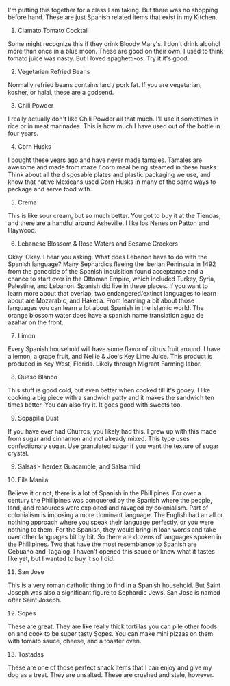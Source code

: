 I'm putting this together for a class I am taking. But there was no shopping before hand. These are just Spanish related items that exist in my Kitchen.

1) Clamato Tomato Cocktail

Some might recognize this if they drink Bloody Mary's. I don't drink alcohol more than once in a blue moon. These are good on their own. I used to think tomato juice was nasty. But I loved spaghetti-os. Try it it's good.



2) Vegetarian Refried Beans

Normally refried beans contains lard / pork fat. If you are vegetarian, kosher, or halal, these are a godsend.



3) Chili Powder

I really actually don't like Chili Powder all that much. I'll use it sometimes in rice or in meat marinades. This is how much I have used out of the bottle in four years.



4) Corn Husks



I bought these years ago and have never made tamales. Tamales are awesome and made from maze / corn meal being steamed in these husks. Think about all the disposable plates and plastic packaging we use, and know that native Mexicans used Corn Husks in many of the same ways to package and serve food with.



5) Crema

This is like sour cream, but so much better. You got to buy it at the Tiendas, and there are a handful around Asheville. I like los Nenes on Patton and Haywood.

6) Lebanese Blossom & Rose Waters and Sesame Crackers

Okay. Okay. I hear you asking. What does Lebanon have to do with the Spanish language? Many Sephardics fleeing the Iberian Peninsula in 1492 from the genocide of the Spanish Inquisition found acceptance and a chance to start over in the Ottoman Empire, which included Turkey, Syria, Palestine, and Lebanon. Spanish did live in these places. If you want to learn more about that overlap, two endangered/extinct languages to learn about are Mozarabic, and Haketia. From learning a bit about those languages you can learn a lot about Spanish in the Islamic world. The orange blossom water does have a spanish name translation agua de azahar on the front.



7) Limon

Every Spanish household will have some flavor of citrus fruit around. I have a lemon, a grape fruit, and Nellie & Joe's Key Lime Juice. This product is produced in Key West, Florida. Likely through Migrant Farming labor.



8) Queso Blanco

This stuff is good cold, but even better when cooked till it's gooey. I like cooking a big piece with a sandwich patty and it makes the sandwich ten times better. You can also fry it. It goes good with sweets too.

9) Sopapilla Dust

If you have ever had Churros, you likely had this. I grew up with this made from sugar and cinnamon and not already mixed. This type uses confectionary sugar. Use granulated sugar if you want the texture of sugar crystal.



9) Salsas - herdez Guacamole, and Salsa mild



10) Fila Manila

Believe it or not, there is a lot of Spanish in the Phillipines. For over a century the Phillipines was conquered by the Spanish where the people, land, and resources were exploited and ravaged by colonialism. Part of colonialism is imposing a more dominant language. The English had an all or nothing approach where you speak their language perfectly, or you were nothing to them. For the Spanish, they would bring in loan words and take over other languages bit by bit. So there are dozens of languages spoken in the Phillipines. Two that have the most resemblance to Spanish are Cebuano and Tagalog. I haven't opened this sauce or know what it tastes like yet, but I wanted to buy it so I did.



11) San Jose

This is a very roman catholic thing to find in a Spanish household. But Saint Joseph was also a significant figure to Sephardic Jews. San Jose is named ofter Saint Joseph.



12) Sopes



These are great. They are like really thick tortillas you can pile other foods on and cook to be super tasty Sopes. You can make mini pizzas on them with tomato sauce, cheese, and a toaster oven.



13) Tostadas

These are one of those perfect snack items that I can enjoy and give my dog as a treat. They are unsalted. These are crushed and stale, however.













